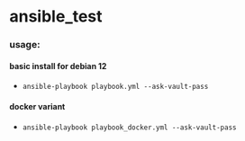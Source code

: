 # ansible_test

### usage:
#### basic install for debian 12
- `ansible-playbook playbook.yml --ask-vault-pass`
#### docker variant
- `ansible-playbook playbook_docker.yml --ask-vault-pass`
